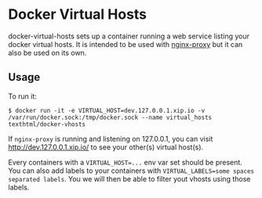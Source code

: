 # Docker Virtual Hosts

docker-virtual-hosts sets up a container running a web service listing your docker virtual hosts. It is intended to be used with [nginx-proxy][1] but it can also be used on its own.

## Usage

To run it:

    $ docker run -it -e VIRTUAL_HOST=dev.127.0.0.1.xip.io -v /var/run/docker.sock:/tmp/docker.sock --name virtual_hosts texthtml/docker-vhosts

If `nginx-proxy` is running and listening on 127.0.0.1, you can visit http://dev.127.0.0.1.xip.io/ to see your other(s) virtual host(s).

Every containers with a `VIRTUAL_HOST=...` env var set should be present. You can also add labels to your containers with `VIRTUAL_LABELS=some spaces separated labels`. You we will then be able to filter yout vhosts using those labels.

[1]: https://github.com/jwilder/nginx-proxy

